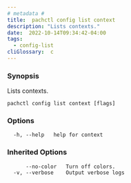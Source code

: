 ```yaml
---
# metadata # 
title:  pachctl config list context
description: "Lists contexts."
date:  2022-10-14T09:34:42-04:00
tags:
  - config-list
cliGlossary:  c
---
```


### Synopsis

Lists contexts.

```
pachctl config list context [flags]
```

### Options

```
  -h, --help   help for context
```

### Inherited Options

```
      --no-color   Turn off colors.
  -v, --verbose    Output verbose logs
```

